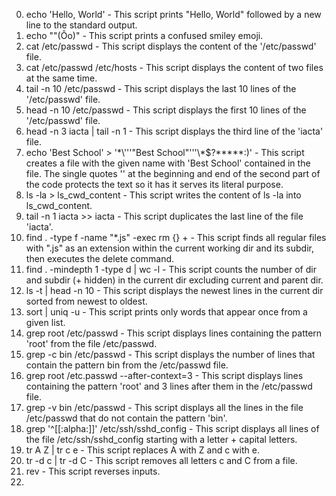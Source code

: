 0. echo 'Hello, World' - This script prints "Hello, World" followed by a new line to the standard output.
1. echo "\"(Ôo)" - This script prints a confused smiley emoji.
2. cat /etc/passwd - This script displays the content of the '/etc/passwd' file.
3. cat /etc/passwd /etc/hosts - This script displays the content of two files at the same time.
4. tail -n 10 /etc/passwd - This script displays the last 10 lines of the '/etc/passwd' file. 
5. head -n 10 /etc/passwd - This script displays the first 10 lines of the '/etc/passwd' file.
6. head -n 3 iacta | tail -n 1 - This script displays the third line of the 'iacta' file.
7. echo 'Best School' > '\*\\'\''"Best School"\'\''\\*$\?\*\*\*\*\*:)' - This script creates a file with the given name with 'Best School' contained in the file. The single quotes '' at the beginning and end of the second part of the code protects the text so it has it serves its literal purpose.
8. ls -la > ls_cwd_content - This script writes the content of ls -la into ls_cwd_content.
9. tail -n 1 iacta >> iacta - This script duplicates the last line of the file 'iacta'.
10. find . -type f -name "*.js" -exec rm {} + - This script finds all regular files with ".js" as an extension within the current working dir and its subdir, then executes the delete command.
11. find . -mindepth 1 -type d | wc -l - This script counts the number of dir and subdir (+ hidden) in the current dir excluding current and parent dir.
12. ls -t | head -n 10 - This script displays the newest lines in the current dir sorted from newest to oldest.
13. sort | uniq -u - This script prints only words that appear once from a given list.
14. grep root /etc/passwd - This script displays lines containing the pattern 'root' from the file /etc/passwd.
15. grep -c bin /etc/passwd - This script displays the number of lines that contain the pattern bin from the /etc/passwd file.
16. grep root /etc.passwd --after-context=3 - This script displays lines containing the pattern 'root' and 3 lines after them in the /etc/passwd file.
17. grep -v bin /etc/passwd - This script displays all the lines in the file /etc/passwd that do not contain the pattern 'bin'.
18. grep '^[[:alpha:]]' /etc/ssh/sshd_config - This script displays all lines of the file /etc/ssh/sshd_config starting with a letter + capital letters.
19. tr A Z | tr c e - This script replaces A with Z and c with e.
20. tr -d c | tr -d C - This script removes all letters c and C from a file.
21. rev - This script reverses inputs.
22. 